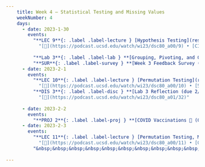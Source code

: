 ```yaml
---
    title: Week 4 – Statistical Testing and Missing Values
    weekNumber: 4
    days:
      - date: 2023-1-30
        events:
          "**LEC 9**{: .label .label-lecture } [Hypothesis Testing](resources/lectures/lec09/lec09.html)":
            "[🎥](https://podcast.ucsd.edu/watch/wi23/dsc80_a00/9) • [CIT 11](https://inferentialthinking.com/chapters/11/Testing_Hypotheses.html)"
                
          "**Lab 3**{: .label .label-lab } **[Grouping, Pivoting, and Combining (due 1/30)](https://github.com/dsc-courses/dsc80-2023-wi/blob/master/labs/03-group-pivot-combine/lab.ipynb)**":
          "**SUR**{: .label .label-survey } **[Week 3 Feedback Survey (optional, due 1/30)](https://docs.google.com/forms/d/e/1FAIpQLSfzz6fxUDf4XA8yPDUsXaIn17wPRfAShYdiPc_6-f3j1VDQHQ/viewform)**":
      - date: 2023-2-1
        events:
          "**LEC 10**{: .label .label-lecture } [Permutation Testing](resources/lectures/lec10/lec10.html)":
            "[🎥](https://podcast.ucsd.edu/watch/wi23/dsc80_a00/10) • [5.5](https://notes.dsc80.com/content/05/permutation-tests.html), [CIT 12](https://inferentialthinking.com/chapters/12/Comparing_Two_Samples.html)"
          "**DIS 3**{: .label .label-disc } **[Lab 3 Reflection (due 2/4)](https://www.gradescope.com/courses/478969/assignments/2624528/)**":
            "[🎥](https://podcast.ucsd.edu/watch/wi23/dsc80_a01/32)"
                
      - date: 2023-2-2
        events:
          "**PROJ 2**{: .label .label-proj } **[COVID Vaccinations 🦠 (Checkpoint due 2/2)](https://github.com/dsc-courses/dsc80-2023-wi/blob/master/projects/02-covid_vax/project.ipynb)**":
      - date: 2023-2-3
        events:
          "**LEC 11**{: .label .label-lecture } [Permutation Testing, Missingness Mechanisms](resources/lectures/lec11/lec11.html)":
            "[🎥](https://podcast.ucsd.edu/watch/wi23/dsc80_a00/11) • [Ch. 6.1-6.2](https://notes.dsc80.com/content/06/introduction.html)"
          "&nbsp;&nbsp;&nbsp;&nbsp;&nbsp;&nbsp;&nbsp;&nbsp;&nbsp;&nbsp;&nbsp;&nbsp;&nbsp;&nbsp;&nbsp;&nbsp;&nbsp;&nbsp;&nbsp;_Extra notebook on [fast permutation tests](resources/lectures/lec11/lec11-fast-permutation-tests.html)_":
                
---
```

